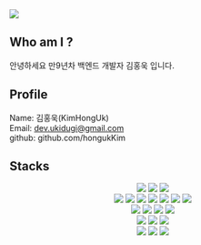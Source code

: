 <img src="https://capsule-render.vercel.app/api?type=wave&color=auto&height=300&section=header&text=Honguk%20GitHub!&fontSize=90" />

Who am I ?
---
안녕하세요 만9년차 백엔드 개발자 김홍욱 입니다.
## Profile
Name: 김홍욱(KimHongUk)<br>
Email: dev.ukidugi@gmail.com<br>
github: github.com/hongukKim<br>


## Stacks
<div align=center> 
  <img src="https://img.shields.io/badge/java-007396?style=flat&logo=java&logoColor=white"> 
  <img src="https://img.shields.io/badge/spring-6DB33F?style=flat&logo=spring&logoColor=white"> 
  <img src="https://img.shields.io/badge/springboot-6DB99F?style=flat&logo=springboot&logoColor=white"> 
  <br>
    <img src="https://img.shields.io/badge/vue.js-4FC08D?style=flat&logo=vue.js&logoColor=white"> 
    <img src="https://img.shields.io/badge/typescript-4FC08D?style=flat&logo=typescript&logoColor=white"> 
    <img src="https://img.shields.io/badge/html5-E34F26?style=flat&logo=html5&logoColor=white"> 
    <img src="https://img.shields.io/badge/css-1572B6?style=flat&logo=css3&logoColor=white"> 
    <img src="https://img.shields.io/badge/javascript-F7DF1E?style=flat&logo=javascript&logoColor=black"> 
   <img src="https://img.shields.io/badge/jquery-0769AD?style=flat&logo=jquery&logoColor=white">
    <img src="https://img.shields.io/badge/bootstrap-7952B3?style=flat&logo=bootstrap&logoColor=white">
  <br>
  <img src="https://img.shields.io/badge/oracle-F80000?style=flat&logo=oracle&logoColor=white"> 
  <img src="https://img.shields.io/badge/mysql-4479A1?style=flat&logo=mysql&logoColor=white"> 
  <img src="https://img.shields.io/badge/mariaDB-003545?style=flat&logo=mariaDB&logoColor=white"> 
  <img src="https://img.shields.io/badge/mssql-47A248?style=flat&logo=msSql&logoColor=white">
  <br>
  <img src="https://img.shields.io/badge/linux-FCC624?style=flat&logo=linux&logoColor=black"> 
  <img src="https://img.shields.io/badge/amazonaws-232F3E?style=flat&logo=amazonaws&logoColor=white"> 
  <img src="https://img.shields.io/badge/apache tomcat-F8DC75?style=flat&logo=apachetomcat&logoColor=white">
  <br>
  
  <img src="https://img.shields.io/badge/github-181717?style=flat&logo=github&logoColor=white">
  <img src="https://img.shields.io/badge/git-F05032?style=flat&logo=git&logoColor=white">
    <img src="https://img.shields.io/badge/gitlab-F05032?style=flat&logo=gitlab&logoColor=white">

  <br>
</div>
<!--
**hongukKim/hongukKim** is a ✨ _special_ ✨ repository because its `README.md` (this file) appears on your GitHub profile.

Here are some ideas to get you started:

- 🔭 I’m currently working on ...
- 🌱 I’m currently learning ...
- 👯 I’m looking to collaborate on ...
- 🤔 I’m looking for help with ...
- 💬 Ask me about ...
- 📫 How to reach me: ...
- 😄 Pronouns: ...
- ⚡ Fun fact: ...
-->
